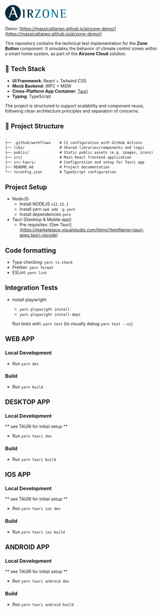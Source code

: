 <img src="./libs/assets/svg/airzone.svg" alt="Logo" width="200" />

Demo: [https://massicattaneo.github.io/airzone-demo/](https://massicattaneo.github.io/airzone-demo/)

This repository contains the technical test implementation for the **Zone Button** component. It simulates the behavior of climate control zones within a smart home system, as part of the **Airzone Cloud** solution.

## 🧱 Tech Stack

- **UI Framework**: React + Tailwind CSS
- **Mock Backend**: tRPC + MSW
- **Cross-Platform App Container**: [Tauri](https://tauri.app/)
- **Typing**: TypeScript

The project is structured to support scalability and component reuse, following clean architecture principles and separation of concerns.

## 📁 Project Structure

```text
.
├── .github/workflows    # CI configuration with GitHub Actions
├── libs/                # Shared libraries/components and logic
├── public/              # Static public assets (e.g. images, icons)
├── src/                 # Main React frontend application
├── src-tauri/           # Configuration and setup for Tauri app
├── README.md            # Project documentation
└── tsconfig.json        # TypeScript configuration
```

## Project Setup

- NodeJS:
  - Install NODEJS `v22.15.1`
  - Install yarn `npm add -g yarn`
  - Install dependencies `yarn`
- Tauri [Desktop & Mobile app]:
  - Pre requisites: [See Tauri] (https://marketplace.visualstudio.com/items?itemName=tauri-apps.tauri-vscode)

## Code formatting

- Type checking: `yarn ts-check`
- Prettier: `yarn format`
- ESLint: `yarn lint`

## Integration Tests

- Install playwright

  - `yarn playwright install`
  - `yarn playwright install-deps`

  Run tests with: `yarn test` (to visually debug `yarn test --ui`)

## WEB APP

### Local Development

- Run `yarn dev`

### Build

- Run `yarn build`

## DESKTOP APP

### Local Development

** see TAURI for initial setup **

- Run `yarn tauri dev`

### Build

- Run `yarn tauri build`

## IOS APP

### Local Development

** see TAURI for initial setup **

- Run `yarn tauri ios dev`

### Build

- Run `yarn tauri ios build`

## ANDROID APP

### Local Development

** see TAURI for initial setup **

- Run `yarn tauri android dev`

### Build

- Run `yarn tauri android build`

```

```
